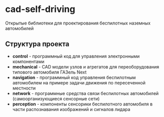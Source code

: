 # cad-self-driving
Открытые библиотеки для проектирования беспилотных наземных автомобилей

## Структура проекта
* **control** - программный код для управления электронными компонентами
* **mechanical** - CAD модели узлов и агрегатов для переоборудования типового автомобиля ГАЗель Next
* **navigation** - программный код управления беспилотным автомобилем на примере задачи движения по пересеченной местности
* **network** - программные средства связи беспилотных автомобилей (самоорганизующиеся сенсорные сети)
* **perception** - компоненты сенсорики беспилотного автомобиля в части распознавания изображений и сигналов лидара
